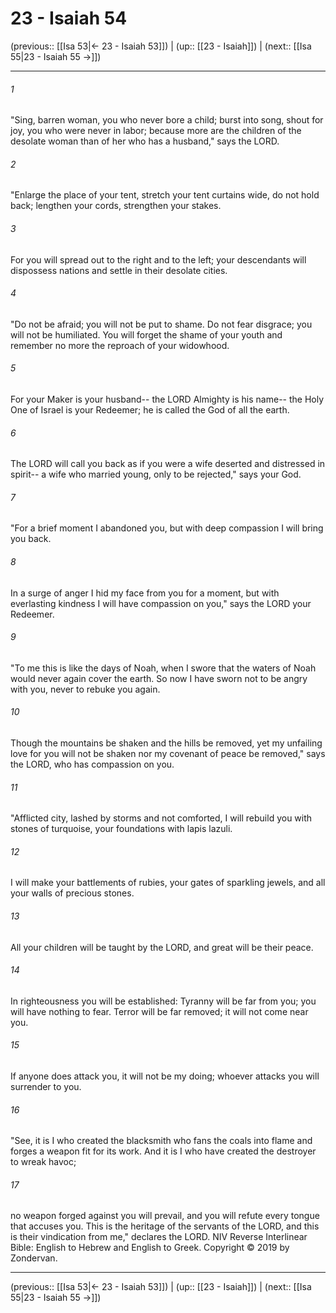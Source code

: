 # 23 - Isaiah 54

(previous:: [[Isa 53|← 23 - Isaiah 53]]) | (up:: [[23 - Isaiah]]) | (next:: [[Isa 55|23 - Isaiah 55 →]])

***


###### 1 
"Sing, barren woman, you who never bore a child; burst into song, shout for joy, you who were never in labor; because more are the children of the desolate woman than of her who has a husband," says the LORD. 

###### 2 
"Enlarge the place of your tent, stretch your tent curtains wide, do not hold back; lengthen your cords, strengthen your stakes. 

###### 3 
For you will spread out to the right and to the left; your descendants will dispossess nations and settle in their desolate cities. 

###### 4 
"Do not be afraid; you will not be put to shame. Do not fear disgrace; you will not be humiliated. You will forget the shame of your youth and remember no more the reproach of your widowhood. 

###### 5 
For your Maker is your husband-- the LORD Almighty is his name-- the Holy One of Israel is your Redeemer; he is called the God of all the earth. 

###### 6 
The LORD will call you back as if you were a wife deserted and distressed in spirit-- a wife who married young, only to be rejected," says your God. 

###### 7 
"For a brief moment I abandoned you, but with deep compassion I will bring you back. 

###### 8 
In a surge of anger I hid my face from you for a moment, but with everlasting kindness I will have compassion on you," says the LORD your Redeemer. 

###### 9 
"To me this is like the days of Noah, when I swore that the waters of Noah would never again cover the earth. So now I have sworn not to be angry with you, never to rebuke you again. 

###### 10 
Though the mountains be shaken and the hills be removed, yet my unfailing love for you will not be shaken nor my covenant of peace be removed," says the LORD, who has compassion on you. 

###### 11 
"Afflicted city, lashed by storms and not comforted, I will rebuild you with stones of turquoise, your foundations with lapis lazuli. 

###### 12 
I will make your battlements of rubies, your gates of sparkling jewels, and all your walls of precious stones. 

###### 13 
All your children will be taught by the LORD, and great will be their peace. 

###### 14 
In righteousness you will be established: Tyranny will be far from you; you will have nothing to fear. Terror will be far removed; it will not come near you. 

###### 15 
If anyone does attack you, it will not be my doing; whoever attacks you will surrender to you. 

###### 16 
"See, it is I who created the blacksmith who fans the coals into flame and forges a weapon fit for its work. And it is I who have created the destroyer to wreak havoc; 

###### 17 
no weapon forged against you will prevail, and you will refute every tongue that accuses you. This is the heritage of the servants of the LORD, and this is their vindication from me," declares the LORD. NIV Reverse Interlinear Bible: English to Hebrew and English to Greek. Copyright © 2019 by Zondervan.

***

(previous:: [[Isa 53|← 23 - Isaiah 53]]) | (up:: [[23 - Isaiah]]) | (next:: [[Isa 55|23 - Isaiah 55 →]])
